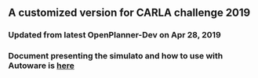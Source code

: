 ## A customized version for CARLA challenge 2019
### Updated from latest OpenPlanner-Dev on Apr 28, 2019
### Document presenting the simulato and how to use with Autoware is [here](https://drive.google.com/open?id=1tTBMXOifFdjpgMEmM9Qjn7lO0nYpPs3A)
